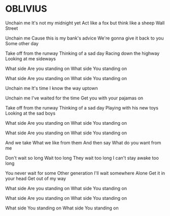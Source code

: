 # OBLIVIUS

Unchain me
It's not my midnight yet
Act like a fox but think like a sheep
Wall Street

Unchain me
Cause this is my bank's advice
We're gonna give it back to you
Some other day

Take off from the runway
Thinking of a sad day
Racing down the highway
Looking at me sideways

What side
Are you standing on
What side
You standing on

What side
Are you standing on
What side
You standing on

Unchain me
It's time
I know the way uptown

Unchain me
I've waited for the time
Get you with your pajamas on

Take off from the runway
Thinking of a sad day
Playing with his new toys
Looking at the sad boys

What side
Are you standing on
What side
You standing on

What side
Are you standing on
What side
You standing on

And we take
What we like from them
And then say
What do you want from me

Don't wait so long
Wait too long
They wait too long
I can't stay awake too long

You never wait for some
Other generation
I'll wait somewhere
Alone
Get it in your head
Get out of my way

What side
Are you standing on
What side
You standing on

What side
Are you standing on
What side
You standing on

What side
You standing on
What side
You standing on
